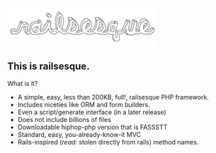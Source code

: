 ![Railsesque logo](http://github.com/colinyoung/railsesque/raw/master/public/images/railsesque.png "Railsesque logo")

This is railsesque.
-------------------

What is it?
  * A simple, easy, less than 200KB, full!, railsesque PHP framework.
  * Includes niceties like ORM and form builders.
  * Even a script/generate interface (in a later release)
  * Does not include billions of files
  * Downloadable hiphop-php version that is FASSSTT
  * Standard, easy, you-already-know-it MVC
  * Rails-inspired (_read:_ stolen directly from rails) method names.